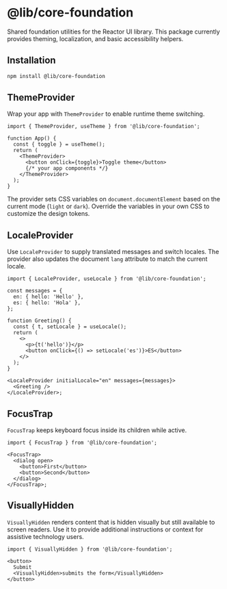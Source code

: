 # @lib/core-foundation

Shared foundation utilities for the Reactor UI library. This package currently provides theming, localization, and basic accessibility helpers.

## Installation

```bash
npm install @lib/core-foundation
```

## ThemeProvider

Wrap your app with `ThemeProvider` to enable runtime theme switching.

```tsx
import { ThemeProvider, useTheme } from '@lib/core-foundation';

function App() {
  const { toggle } = useTheme();
  return (
    <ThemeProvider>
      <button onClick={toggle}>Toggle theme</button>
      {/* your app components */}
    </ThemeProvider>
  );
}
```

The provider sets CSS variables on `document.documentElement` based on the current mode (`light` or `dark`). Override the variables in your own CSS to customize the design tokens.

## LocaleProvider

Use `LocaleProvider` to supply translated messages and switch locales.
The provider also updates the document `lang` attribute to match the current locale.

```tsx
import { LocaleProvider, useLocale } from '@lib/core-foundation';

const messages = {
  en: { hello: 'Hello' },
  es: { hello: 'Hola' },
};

function Greeting() {
  const { t, setLocale } = useLocale();
  return (
    <>
      <p>{t('hello')}</p>
      <button onClick={() => setLocale('es')}>ES</button>
    </>
  );
}

<LocaleProvider initialLocale="en" messages={messages}>
  <Greeting />
</LocaleProvider>;
```

## FocusTrap

`FocusTrap` keeps keyboard focus inside its children while active.

```tsx
import { FocusTrap } from '@lib/core-foundation';

<FocusTrap>
  <dialog open>
    <button>First</button>
    <button>Second</button>
  </dialog>
</FocusTrap>;
```

## VisuallyHidden

`VisuallyHidden` renders content that is hidden visually but still available to screen readers. Use it to provide additional instructions or context for assistive technology users.

```tsx
import { VisuallyHidden } from '@lib/core-foundation';

<button>
  Submit
  <VisuallyHidden>submits the form</VisuallyHidden>
</button>
```
